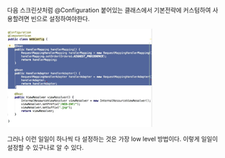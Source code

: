 



다음 스크린샷처럼 @Configuration 붙어있는 클래스에서 기본전략에 커스텀하여 사용할려면 빈으로 설정하여야한다. 

<img src="img/image-20211004040505293.png" alt="image-20211004040505293" style="zoom:33%;" />

그러나 이런 일일이 하나씩 다 설정하는 것은 가장 low level 방법이다. 이렇게 일일이 설정할 수 있구나로 알 수 있다.



